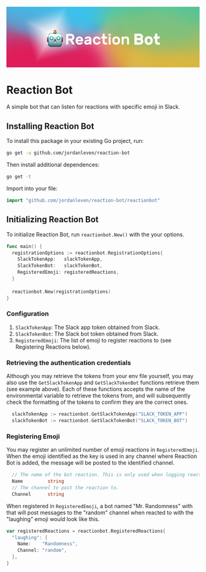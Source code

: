 ![banner](/assets/banner.jpg)

# Reaction Bot

A simple bot that can listen for reactions with specific emoji in Slack.

## Installing Reaction Bot

To install this package in your existing Go project, run:

```sh
go get -u github.com/jordanleven/reaction-bot
```

Then install additional dependences:

```sh
go get -t
```

Import into your file:

```go
import "github.com/jordanleven/reaction-bot/reactionbot"
```

## Initializing Reaction Bot

To initialize Reaction Bot, run `reactionbot.New()` with the your options.

```go
func main() {
  registrationOptions := reactionbot.RegistrationOptions{
    SlackTokenApp:   slackTokenApp,
    SlackTokenBot:   slackTokenBot,
    RegisteredEmoji: registeredReactions,
  }

  reactionbot.New(registrationOptions)
}
```

### Configuration

1. `SlackTokenApp`: The Slack app token obtained from Slack.
1. `SlackTokenBot`: The Slack bot token obtained from Slack.
1. `RegisteredEmoji`: The list of emoji to register reactions to (see Registering Reactions below).

### Retrieving the authentication credentials

Although you may retrieve the tokens from your env file yourself, you may also use the `GetSlackTokenApp` and `GetSlackTokenBot` functions retrieve them (see example above). Each of these functions accepts the name of the environmental variable to retrieve the tokens from, and will subsequently check the formatting of the tokens to confirm they are the correct ones.

```go
  slackTokenApp := reactionbot.GetSlackTokenApp("SLACK_TOKEN_APP")
  slackTokenBot := reactionbot.GetSlackTokenBot("SLACK_TOKEN_BOT")
```

### Registering Emoji

You may register an unlimited number of emoji reactions in `RegisteredEmoji`. When the emoji identified as the key is used in any channel where Reaction Bot is added, the message will be posted to the identified channel.

```go
  // The name of the bot reaction. This is only used when logging reactions on the server.
  Name         string
  // The channel to post the reaction to.
  Channel      string
```

When registered in `RegisteredEmoji`, a bot named "Mr. Randomness" with that will post messages to the "random" channel when reacted to with the "laughing" emoji would look like this.

```go
var registeredReactions = reactionbot.RegisteredReactions{
  "laughing": {
    Name:    "Randomness",
    Channel: "random",
  },
}
```
